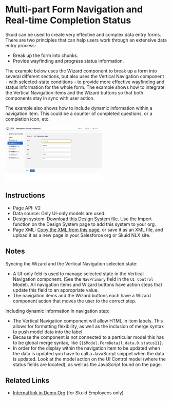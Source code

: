 # Multi-part Form Navigation and Real-time Completion Status

Skuid can be used to create very effective and complex data entry forms.  There are two principles that can help users work through an extensive data entry process:  
- Break up the form into chunks.
- Provide wayfinding and progress status information. 

The example below uses the Wizard component to break up a form into several different sections, but also uses the Vertical Navigation component - with selected-state conditions - to provide more effective wayfinding and status information for the whole form.  The example shows how to integrate the Vertical Navigation items and the Wizard buttons so that both components stay in sync with user action. 

The example also shows how to include dynamic information within a navigation item.  This could be a counter of completed questions, or a completion icon, etc.    

<img src="MultiPartForm.png" width="300"></img>

## Instructions
- Page API:  V2
- Data source: Only UI-only models are used. 
- Design system: [Download this Design System file](SamplePages.designsystem?raw=true).  Use the Import function on the Design System page to add this system to your org.  
- Page XML:  [Copy the XML from this page](Multi_Part_Form.xml?raw=true), or save it as an XML file, and upload it as a new page in your Salesforce org or Skuid NLX site.  

## Notes

Syncing the Wizard and the Vertical Navigation selected state:

- A UI-only feld is used to manage selected state in the Vertical Navigation component.   (See the `NavPrimary` field in the `UI Control` Model).   All navigation items and Wizard buttons have action steps that update this field to an appropriate value. 
- The navigation items and the Wizard buttons each have a Wizard component action that moves the user to the correct step. 

Including dynamic information in navigation step: 

- The Vertical Navigation component will allow HTML in item labels.  This allows for formatting flexibility, as well as the inclusion of merge syntax to push model data into the label. 
- Because the component is not connected to a particular model this has to be global merge syntax, like `{{$Model.FormDetail.data.0.status1}}`.
- In order for the display within the navigation item to be updated when the data is updated you have to call a JavaScript snippet when the data is updated.  Look at the model action on the UI Control model (where the status fields are located),  as well as the JavaScript found on the page. 
 
## Related Links
- [Internal link in Demo Org](https://skuid-demo--skuid.na37.visual.force.com/apex/skuid__ui?page=Arbitrary_Filters) (for Skuid Employees only)
